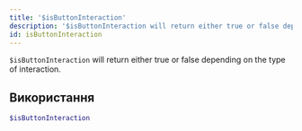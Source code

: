 ```yaml
---
title: '$isButtonInteraction'
description: '$isButtonInteraction will return either true or false depending on the type of the interaction.'
id: isButtonInteraction
---
```


`$isButtonInteraction` will return either true or false depending on the type of interaction.

## Використання

```php
$isButtonInteraction
```
